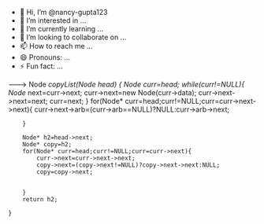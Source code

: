 - 👋 Hi, I’m @nancy-gupta123
- 👀 I’m interested in ...
- 🌱 I’m currently learning ...
- 💞️ I’m looking to collaborate on ...
- 📫 How to reach me ...
- 😄 Pronouns: ...
- ⚡ Fun fact: ...

<!---
nancy-gupta123/nancy-gupta123 is a ✨ special ✨ repository because its `README.md` (this file) appears on your GitHub profile.
You can click the Preview link to take a look at your changes.

<!---Clone the linked with with targeting random node--->
---> Node *copyList(Node *head)
    {
        Node* curr=head;
        while(curr!=NULL){
            Node* next=curr->next;
            curr->next=new Node(curr->data);
            curr->next->next=next;
            curr=next;
        }
        for(Node* curr=head;curr!=NULL;curr=curr->next->next){
            curr->next->arb=(curr->arb==NULL)?NULL:curr->arb->next;
            
        }
        
        Node* h2=head->next;
        Node* copy=h2;
        for(Node* curr=head;curr!=NULL;curr=curr->next){
            curr->next=curr->next->next;
            copy->next=(copy->next!=NULL)?copy->next->next:NULL;
            copy=copy->next;
            
            
        }
        return h2;
        
    }

